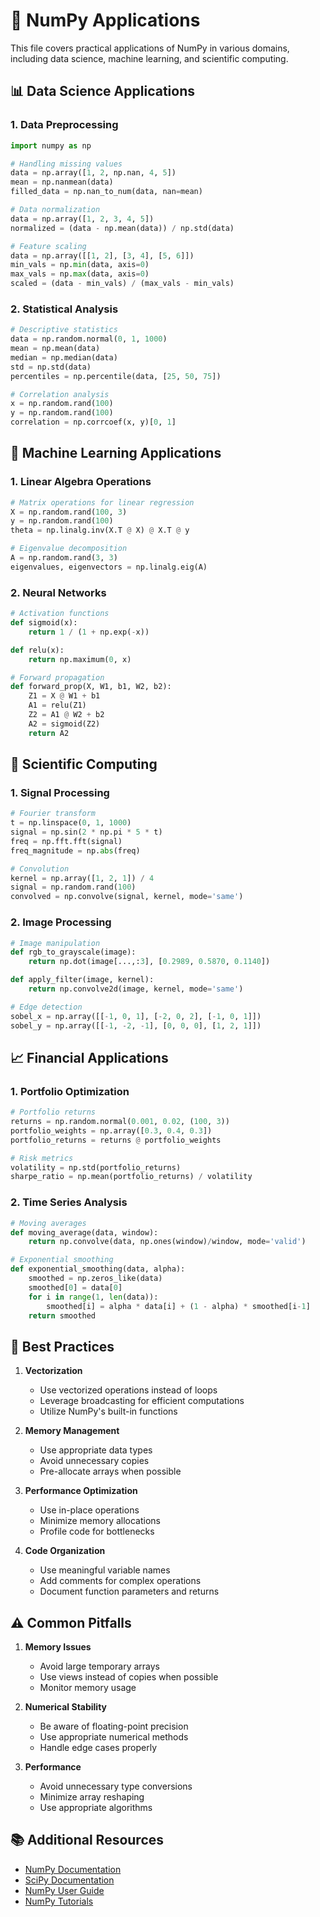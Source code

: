 # 🚀 NumPy Applications

This file covers practical applications of NumPy in various domains, including data science, machine learning, and scientific computing.

## 📊 Data Science Applications

### 1. Data Preprocessing

```python
import numpy as np

# Handling missing values
data = np.array([1, 2, np.nan, 4, 5])
mean = np.nanmean(data)
filled_data = np.nan_to_num(data, nan=mean)

# Data normalization
data = np.array([1, 2, 3, 4, 5])
normalized = (data - np.mean(data)) / np.std(data)

# Feature scaling
data = np.array([[1, 2], [3, 4], [5, 6]])
min_vals = np.min(data, axis=0)
max_vals = np.max(data, axis=0)
scaled = (data - min_vals) / (max_vals - min_vals)
```

### 2. Statistical Analysis

```python
# Descriptive statistics
data = np.random.normal(0, 1, 1000)
mean = np.mean(data)
median = np.median(data)
std = np.std(data)
percentiles = np.percentile(data, [25, 50, 75])

# Correlation analysis
x = np.random.rand(100)
y = np.random.rand(100)
correlation = np.corrcoef(x, y)[0, 1]
```

## 🤖 Machine Learning Applications

### 1. Linear Algebra Operations

```python
# Matrix operations for linear regression
X = np.random.rand(100, 3)
y = np.random.rand(100)
theta = np.linalg.inv(X.T @ X) @ X.T @ y

# Eigenvalue decomposition
A = np.random.rand(3, 3)
eigenvalues, eigenvectors = np.linalg.eig(A)
```

### 2. Neural Networks

```python
# Activation functions
def sigmoid(x):
    return 1 / (1 + np.exp(-x))

def relu(x):
    return np.maximum(0, x)

# Forward propagation
def forward_prop(X, W1, b1, W2, b2):
    Z1 = X @ W1 + b1
    A1 = relu(Z1)
    Z2 = A1 @ W2 + b2
    A2 = sigmoid(Z2)
    return A2
```

## 🔬 Scientific Computing

### 1. Signal Processing

```python
# Fourier transform
t = np.linspace(0, 1, 1000)
signal = np.sin(2 * np.pi * 5 * t)
freq = np.fft.fft(signal)
freq_magnitude = np.abs(freq)

# Convolution
kernel = np.array([1, 2, 1]) / 4
signal = np.random.rand(100)
convolved = np.convolve(signal, kernel, mode='same')
```

### 2. Image Processing

```python
# Image manipulation
def rgb_to_grayscale(image):
    return np.dot(image[...,:3], [0.2989, 0.5870, 0.1140])

def apply_filter(image, kernel):
    return np.convolve2d(image, kernel, mode='same')

# Edge detection
sobel_x = np.array([[-1, 0, 1], [-2, 0, 2], [-1, 0, 1]])
sobel_y = np.array([[-1, -2, -1], [0, 0, 0], [1, 2, 1]])
```

## 📈 Financial Applications

### 1. Portfolio Optimization

```python
# Portfolio returns
returns = np.random.normal(0.001, 0.02, (100, 3))
portfolio_weights = np.array([0.3, 0.4, 0.3])
portfolio_returns = returns @ portfolio_weights

# Risk metrics
volatility = np.std(portfolio_returns)
sharpe_ratio = np.mean(portfolio_returns) / volatility
```

### 2. Time Series Analysis

```python
# Moving averages
def moving_average(data, window):
    return np.convolve(data, np.ones(window)/window, mode='valid')

# Exponential smoothing
def exponential_smoothing(data, alpha):
    smoothed = np.zeros_like(data)
    smoothed[0] = data[0]
    for i in range(1, len(data)):
        smoothed[i] = alpha * data[i] + (1 - alpha) * smoothed[i-1]
    return smoothed
```

## 🎯 Best Practices

1. **Vectorization**

   - Use vectorized operations instead of loops
   - Leverage broadcasting for efficient computations
   - Utilize NumPy's built-in functions

2. **Memory Management**

   - Use appropriate data types
   - Avoid unnecessary copies
   - Pre-allocate arrays when possible

3. **Performance Optimization**

   - Use in-place operations
   - Minimize memory allocations
   - Profile code for bottlenecks

4. **Code Organization**
   - Use meaningful variable names
   - Add comments for complex operations
   - Document function parameters and returns

## ⚠️ Common Pitfalls

1. **Memory Issues**

   - Avoid large temporary arrays
   - Use views instead of copies when possible
   - Monitor memory usage

2. **Numerical Stability**

   - Be aware of floating-point precision
   - Use appropriate numerical methods
   - Handle edge cases properly

3. **Performance**
   - Avoid unnecessary type conversions
   - Minimize array reshaping
   - Use appropriate algorithms

## 📚 Additional Resources

- [NumPy Documentation](https://numpy.org/doc/stable/)
- [SciPy Documentation](https://docs.scipy.org/doc/scipy/)
- [NumPy User Guide](https://numpy.org/doc/stable/user/index.html)
- [NumPy Tutorials](https://numpy.org/doc/stable/user/tutorials.html)
